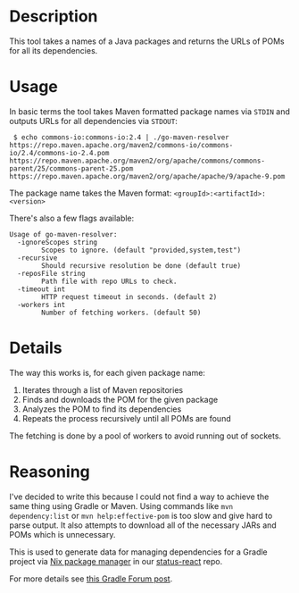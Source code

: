 # Description

This tool takes a names of a Java packages and returns the URLs of POMs for all its dependencies.

# Usage

In basic terms the tool takes Maven formatted package names via `STDIN` and outputs URLs for all dependencies via `STDOUT`:
```
 $ echo commons-io:commons-io:2.4 | ./go-maven-resolver
https://repo.maven.apache.org/maven2/commons-io/commons-io/2.4/commons-io-2.4.pom
https://repo.maven.apache.org/maven2/org/apache/commons/commons-parent/25/commons-parent-25.pom
https://repo.maven.apache.org/maven2/org/apache/apache/9/apache-9.pom
```
The package name takes the Maven format: `<groupId>:<artifactId>:<version>`

There's also a few flags available:
```
Usage of go-maven-resolver:
  -ignoreScopes string
    	Scopes to ignore. (default "provided,system,test")
  -recursive
    	Should recursive resolution be done (default true)
  -reposFile string
    	Path file with repo URLs to check.
  -timeout int
    	HTTP request timeout in seconds. (default 2)
  -workers int
    	Number of fetching workers. (default 50)
```

# Details

The way this works is, for each given package name:

1. Iterates through a list of Maven repositories
2. Finds and downloads the POM for the given package
2. Analyzes the POM to find its dependencies
3. Repeats the process recursively until all POMs are found

The fetching is done by a pool of workers to avoid running out of sockets.

# Reasoning

I've decided to write this because I could not find a way to achieve the same thing using Gradle or Maven.
Using commands like `mvn dependency:list` or `mvn help:effective-pom` is too slow and give hard to parse output. It also attempts to download all of the necessary JARs and POMs which is unnecessary.

This is used to generate data for managing dependencies for a Gradle project via [Nix package manager](https://nixos.org/nix/) in our [status-react](https://github.com/status-im/status-react/tree/develop/nix/deps/gradle) repo.

For more details see [this Gradle Forum post](https://discuss.gradle.org/t/how-to-get-full-list-of-dependencies-and-their-meta/35825).
